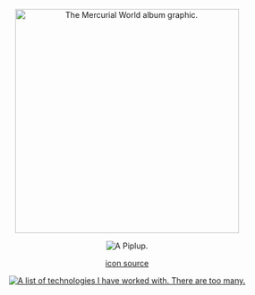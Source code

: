 <p align="center">
  <a href="https://youtu.be/SLdCV3nIiEI">
    <img alt="The Mercurial World album graphic." src="https://see.object.gay/u/iXczOG.png" width=400/>
  </a>
</p>

<p align="center">
  <img alt="A Piplup." src="http://see.object.gay/u/uVFoZQ.gif"/>
</p>
<p align="center">
  <a href="https://www.tumblr.com/poqu/738358515490603008/piplup-and-torchic-setting-out-in-the-new-year">icon source</a>
</p>
<p align="center">
  <a href="https://skillicons.dev">
    <img alt="A list of technologies I have worked with. There are too many." src="https://skillicons.dev/icons?i=aws,bun,cs,deno,discord,docker,git,linux,neovim,py,rust,ts,vite,vscode,windows" />
  </a>
</p>
